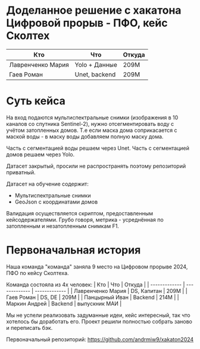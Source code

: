 # Доделанное решение с хакатона Цифровой прорыв - ПФО, кейс Сколтех

 |  Кто | Что | Откуда |
| ------------- | ------------- | ------------- |
| Лавренченко Мария | Yolo + Данные | 209М |
| Гаев Роман | Unet, backend | 209М |

# Суть кейса
На вход подаются мультиспектральные снимки (изображения в 10 каналов со спутника Sentinel-2), нужно отсегментировать воду с учётом затопленных домов. Т.е если маска дома соприкасается с маской воды - в маску воды добавляем полную маску дома.

Часть с сегментацией воды решаем через Unet.
Часть с сегментацией домов решаем через Yolo.

Датасет закрытый, просили не распространять поэтому репозиторий приватный. 

Датасет на обучение содержит:
- Мультиспектральные снимки
- GeoJson с координатами домов

Валидация осуществляется скриптом, предоставленным кейсодержателями. Грубо говоря, метрика - усреднённая по затопленным и незатопленным снимкам F1.


# Первоначальная история
Наша команда "команда" заняла 9 место на Цифровом прорыве 2024, ПФО по кейсу Сколтеха.

Команда состояла из 4х человек:
|  Кто | Что | Откуда |
| ------------- | ------------- | ------------- |
| Лавренченко Мария | DS, Капитан | 209М |
| Гаев Роман | DS, DE | 209М |
| Панцырный Иван | Backend | 214М |
| Маркин Андрей | Backend | выпускник МАИ |

Мы не успели реализовать задуманные идеи, кейс интересный, так что хотелось бы доработать его. Проект решили полностью собрать заново и переписать бэк.

Первоначальный репозиторий: https://github.com/andrmiw9/xakaton2024


